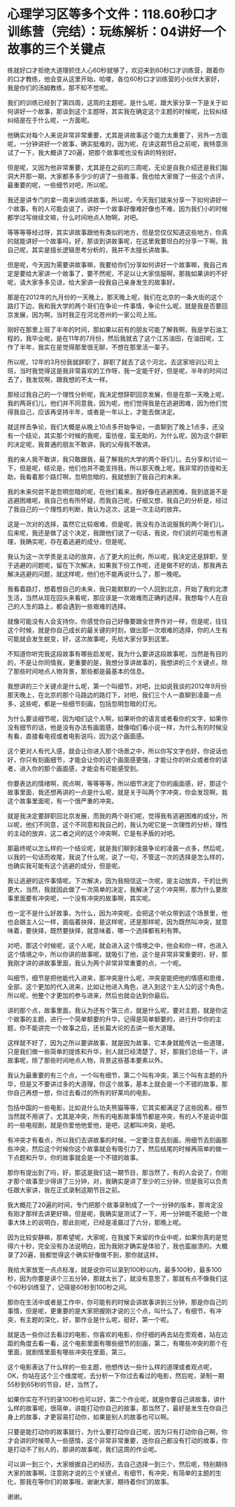 # 心理学习区等多个文件：118.60秒口才训练营（完结）：玩练解析：04讲好一个故事的三个关键点

练就好口才拒绝大道理抓住人心60秒就够了，欢迎来到60秒口才训练营，跟着你的口才教练，他会变从这里开始，哈喽，各位60秒口才训练营的小伙伴大家好，我是你们的汤姆教练，那不知不觉呢。

我们的训练已经到了第四周，这周的主题呢，是什么呢，跟大家分享一下是关于如何讲好一个故事，那谈到这个主题呀，其实我在确定这个主题的时候呢，比较纠结纠结是在于什么呢，一方面呢。

他确实对每个人来说非常非常重要，尤其是讲故事这个能力太重要了，另外一方面呢，一分钟讲好一个故事，确实挺难的，因为呢，在讲这期节目之前呢，我特意测试了一下，我大概讲了20遍，把那个故事呢也没有讲的特别好。

但是呢，又因为他非常重要，尤其是在之前的三周呢，无论是自我介绍还是我们脑洞大开那一期，大家都多多少少的讲了一些故事，我也给大家做了一些这个点评，最重要的呢，一些细节对吧，所以呢。

我还是讲专门的拿一周来训练讲故事，所以呢，今天我们就来分享一下如何讲好一个故事，有的人可能会说了，讲好一个故事好像难好像也不难，因为我们小的时候都学过写继续文嘛，什么时间地点人物啊，对吧。

等等等等经过呀，其实讲故事跟他有类似的地方，但是您仅仅知道这些地方，你真的就能讲好一个故事吗，好，那谈到讲故事呢，在这里我要坦白的分享一下啊，我自己呢，其实是擅长逻辑思考分析的，我并不太擅长讲故事。

但是呢，今天因为需要讲故事嘛，我要给你们分享如何讲好一个故事嘛，我自己肯定是要给大家讲一个故事了，要不然呢，不足以让大家信服啊，那我如果讲的不好呢，请大家多多见谅，给大家讲一段我自己亲身发生的故事好。

那是在2012年的九月份的一天晚上，那天晚上呢，我们在北京的一条大街的这个路灯下边，我和我大学的两个哥们在争论一件事情，争论什么呢，就是我是否要回京发展，因为啊，当时我正在河北苍州的一家公司上班。

刚好在那里上班了半年的时间，那如果以前有的朋友可能了解我啊，我是学石油工程的，我毕业呢，是在11年的7月份，然后我就去了这个江苏油田，在油田呢，工作了半年，我实在是觉得那里很无聊，不想在那里活一辈子。

所以呢，12年的3月份我就辞职了，辞职了就去了这个河北，去这家培训公司上班，当时我觉得这是我非常喜欢的工作呀，我一定能干好，但是呢，半年的时间过去了，我发现啊，跟我想的不太一样。

那经过我自己的一个理性分析呢，我决定想辞职回京发展，但是在那一天晚上呢，我的两哥们儿，他们并不同意我，因为呢，他们觉得我是在逃避困难，因为他们觉得我自己，应该再坚持半年，或者是一年以上，才能去做决定。

就这样去争论，我们大概是从晚上10点多开始争论，一直聊到了晚上1点多，还没有一个结论，其实那个时候的我呢，蛮彷徨，蛮无助的，为什么呢，因为这个辞职的决定呢，我普通的朋友不敢讲，我的父母我不敢讲。

我的亲人我不敢讲，我只敢跟我，最了解我的大学的两个哥们儿，去分享和讨论一下，但是呢，结论是，他们也并不能支持我，所以那天晚上呢，我非常的彷徨和无助，我看着那个路灯啊，忽明忽暗的，我就想到了我自己的未来。

我的未来何尝不是忽明忽暗的呢，在他们看来，我好像在逃避困难，我到底是不是逃避困难呢，我自己也有所怀疑，而我自己呢，仔细又想，我自己的分析是，经过了我自己的一个理性的判断，我认为这次，这是一次主动的放弃。

这是一次对的选择，虽然它比较艰难，但是呢，我没有办法说服我的两个哥们儿，后来呢，我还是做了这个决定，我跟他们说了一句话，我说，你们说的可能也有道理，我确实呢，存在着逃避的成分，但是呢。

我认为这一次学责是主动的放弃，占了更大的比例，所以呢，我决定还是辞职，至于逃避的问题呢，留在下次解决，如果我下份工作呢，还是做不好的话，那我再去解决逃避的问题，就这样呢，他们也不能再说什么了，那一晚呢。

我看着路灯，想着想自己的未来，我只能默默的一个人回到北京，开始了我的北漂生活，当然从现在回头来看呢，那应该是一次艰难而正确的选择，我想每个人在自己的人生的路上，都会遇到一些艰难的选择。

就像可能没有人会支持你，你感觉你自己好像要跟全世界作对一样，但是呢，往往这个时候，就是你自己成长的最关键的时刻，做出那一次艰难的选择，你的人生有可能就会发生蜕变，好，这次故事呢，先给大家分享到这里。

不知道你听完我这段故事有哪些启发呢，我为什么要讲这段故事呢，当然是有目的的，不是让你同情我，更重要的是，我想分享讲故事的，我想讲的三个关键点，除了那些时间地点人物背景，那些都是最基本的信息。

我想讲的三个关键点是什么呢，第一个叫细节，对吧，比如说我谈的2012年9月份那天晚上，在北京的那个马路边的路灯下，对吧，我们三个人一直聊到凌晨一点多，这些呢，都是一些细节刻画，包括忽明忽暗的灯光。

为什么要谈细节呢，因为咱们这个人啊，如果听你的语言或者看你的文字，如果你没有细节的话，他是没有办法有画面感，就像咱们看小说一样，为什么有的时候没有看，直接看电视或者电影说吗，因为这个画面感。

这个更对人有代入感，就会让你进入那个场景之中，所以你写文字也好，你说话也好，你只有刻画细节，才能会让你的这个画面感更强，才能让你的听众或者你的读者，进入你的那个画面感，才能会有可能感受到。

你要表达的情绪啊，观点啊，等等等等，所以细节决定了你的画面感，好，那这个故事里面，我还想再讲的一点是什么呢，就是关于叫两个字冲突，你会发现啊，我这个故事里面呢，有一个很严重的冲突。

就是我决定要辞职回北京发展，而我的两个哥们呢，觉得我有逃避困难的成分，所以呢，他们不同意，这个不同意和我自己的，我认为呢它是一次理性的分析，理性的主动的放弃，这二者之间的这个冲突啊，它是有矛盾的对吧。

那最终呢以怎么样的一个结论呢，就是我们聊到凌晨争论的凌晨一点多，然后呢，以我的一句话而收尾，我说了什么呢，说了一句，不管这一次的选择是怎么样的，也确实我可能有这个逃避的成分，但是呢。

我让逃避的这件事情呢，下次解决，因为我相信这一次呢，是主动放弃，干的比例更大，当然，我就因此做了一次简单的决定，我解决了这个冲突啊，那为什么要故事里面要有冲突呢，一个没有冲突的故事啊，其实呢。

也一定不是什么好故事，为什么，因为冲突呢，会把这个听众带到这个场景里，他也会跟主人公一样，面临着抉择，是这样呢，还是那样呢，因为既然叫冲突，就意味着，要抉择，既然要抉择，就意味着，哪一个选择都有利有弊。

对吧，那这个时候呢，这个人呢，就会进入这个情境之中，他会和你一样，也进入这个情境之中，所以你讲的故事呢，就吸引了他，这个是非常非常重要的，好，那我刚才讲的讲故事里面，我认为两个非常非常重要的点，一个呢。

叫细节，细节是把他能代入进来，那冲突是什么呢，冲突是能把他的情感和思维，全部，这个更加的代入进来，比如让他进入角色，进入到这个主人公的这个角色，所以呢，他整个才更加的参与进来，然后也就会达到你最后。

讲的那个点，故事里面，我认为还有个第三点，就是什么呢，要对主题，就是你这个故事的主题，进行一个简单额要的升华，记得是简单额要的，进行升华你的主题，你不能讲完一个故事之后，还长篇大论的去讲一些大道理。

这样就不好了，因为之所以要讲故事，就是因为故事，它本身就能传达一些道理，只是我们做一些简单的提炼和升华，别人就已经清楚了，好，那我们总结一下，讲故事呢，除了那些时间地点人物，背景这些基本要素以外。

我认为最重要的有三个点，一个叫有细节，第二个叫有冲突，第三个叫有主题的升华，但是又不要讲过多的大道理，你这个故事，基本上就会是一个不错的故事，那你自己再想一想，你过去看过的所有的好莱坞的电影。

包括中国的一些电影，比如说什么功夫熊猫等等，它其实都满足了这些因素，细节当然就不用讲了，尤其是冲突，所有的电影故事情节都是冲突，有的人不是说中国的一些电视剧，就是你爱他他爱他，是吧，这都叫冲突，是吧。

有冲突才有看点，所以我们去讲故事的时候，一定要注意去刻画，用细节去刻画那些冲突，然后这个时候你这个故事就会有吸引力了，然后结尾的时候再简单的做一下点题和升华，你的故事就会是一个不错的故事。

那你有提出到了吗，好，那这是我们这一期节目，那当然了，有的人会说了，你刚才那个故事至少得讲了三分钟，对，我确实是讲了至少的三分钟，但是我可以负责任跟大家讲，我在正式录制这期节目之前。

我大概花了20遍的时间，专门把那个故事录制成了一个一分钟的版本，那肯定没有刚才那样去讲更好嘛，但是呢，我确实是测试了一下，用一分钟能不能把一个故事大体上的说明白，那此刻呢，已经是凌晨过了六分，那晚上呢。

因为比较安静嘛，那希望呢，大家呢，在我接下来留的作业中呢，如果你真的是觉得六十秒，完全没有办法说明白，因为我刚才确实是体验了，我也蛮崩溃的，大概录了20遍，我都觉得这个确实好像做不到，那你就这样。

我给大家放宽一点点标准，就是说你可以录到100秒以内，最多100秒，最多100秒，因为你要是讲个三五分钟，那就太长了，就没有意思了，那就有点不像我们这个60秒训练营了，记得是60秒到100秒之间。

那你在生活中或者是工作中，你可能有的时候会讲故事讲到三分钟，那是你自己的事情，但是呢，更重要的是大家把握刚才说的三个点，叫什么了，有细节，有冲突，有主题的深化，好，那作业是什么呢，挺好，第一个呢。

就是选一些你过去看过的电影，你喜欢的电影，你仔细的再去站在旁观者，站在边距的角度去看一看，这个电影里面有哪些细节的刻画，第二，有哪些冲突的那个在里面，就剧情里面有哪些冲突在里面，第三。

这个电影表达了什么样的一些主题，他想传达一些什么样的道理或者观点呢，OK，你站在这个三个维度呢，去分析一下你过去看过的电影，然后呢，录制一期55秒到65秒的节目，好，当然了。

如果你实在不行的录100秒也可以好，第二个作业呢，就是你要自己讲故事，讲什么样的故事呢，很简单，讲能打动你自己的故事，那当然了，最好是发生在你自己身上的故事，才更容易打动你，如果是别人的故事也可以啊。

只要是能打动你的故事就行，为什么要打动你自己呢，因为只有打动你自己啊，你才会讲的时候带入一些感情，这个非常非常重要，连你自己都没有打动的故事，你是打动不了别人的，那讲的故事呢，我们这周的作业呢。

可以讲一到三个，大家根据自己的经历，去自己选择一到三个，然后呢，特别期待大家的故事啊，注意刚才说的三个关键点，有细节，有冲突，有简单的主题的生化，那我在等你们的故事哦，谢谢大家，期待着你们的故事。

谢谢。